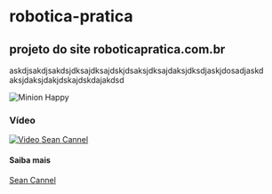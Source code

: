 # robotica-pratica
## projeto do site roboticapratica.com.br
askdjsakdjsakdsjdksajdksajdskjdsaksjdksajdaksjdksdjaskjdosadjaskd aksjdaksjdakjdskajdskdajakdsd

![Minion Happy](https://github.com/joaoneeves/robotica-pratica/blob/main/happy-minion-gif.gif)

### Vídeo
[![Video Sean Cannel](http://img.youtube.com/vi/fkJIaeWklIk/0.jpg)](http://www.youtube.com/watch?v=fkJIaeWklIk "Video melhor editor de vídeo")

#### Saiba mais
[Sean Cannel](https://www.thestartupstory.co/episodes/sean-cannell-founder-of-think-media)
